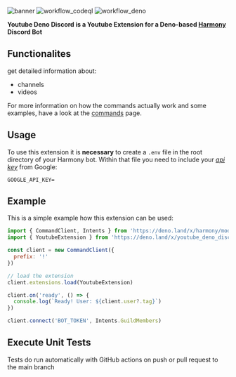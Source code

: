 ![banner](https://user-images.githubusercontent.com/56651600/156890936-45d1a056-e84a-48ab-8125-26f178d8830c.png)
![workflow_codeql](https://github.com/felix-beie/youtube-deno-discord/actions/workflows/codeql.yml/badge.svg)
![workflow_deno](https://github.com/felix-beie/youtube-deno-discord/actions/workflows/deno.yml/badge.svg)

**Youtube Deno Discord is a Youtube Extension for a Deno-based [Harmony](https://deno.land/x/harmony) Discord Bot**

## Functionalites
get detailed information about:
- channels
- videos

For more information on how the commands actually work and some examples, have a look at the [commands](https://github.com/felix-beie/youtube-deno-discord/wiki/Commands) page.

## Usage
To use this extension it is **necessary** to create a `.env` file in the root directory of your Harmony bot. Within that file you need to include your [*api key*](https://github.com/felix-beie/youtube-deno-discord/wiki/API-Key) from Google:
```  
GOOGLE_API_KEY=
``` 

## Example
This is a simple example how this extension can be used:
```js
import { CommandClient, Intents } from 'https://deno.land/x/harmony/mod.ts'
import { YoutubeExtension } from 'https://deno.land/x/youtube_deno_discord/mod.ts'

const client = new CommandClient({
  prefix: '!'
})

// load the extension
client.extensions.load(YoutubeExtension)

client.on('ready', () => {
  console.log(`Ready! User: ${client.user?.tag}`)
})

client.connect('BOT_TOKEN', Intents.GuildMembers)
```
## Execute Unit Tests
Tests do run automatically with GitHub actions on push or pull request to the main branch
